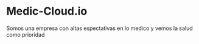 # Medic-Cloud.io
Somos una empresa con altas espectativas en lo medico y vemos la salud como prioridad
